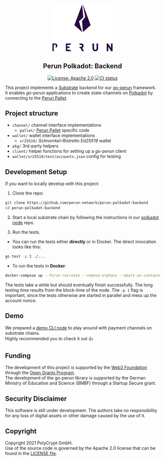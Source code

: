 <h1 align="center"><br>
    <a href="https://perun.network/"><img src=".assets/go-perun.png" alt="Perun" width="196"></a>
<br></h1>

<h2 align="center">Perun Polkadot: Backend</h2>

<p align="center">
  <a href="https://www.apache.org/licenses/LICENSE-2.0.txt"><img src="https://img.shields.io/badge/license-Apache%202-blue" alt="License: Apache 2.0"></a>
  <a href="https://github.com/perun-network/perun-polkadot-backend/actions/workflows/rust.yml"><img src="https://github.com/perun-network/perun-polkadot-backend/actions/workflows/go.yml/badge.svg?branch=main" alt="CI status"></a>
</p>

This project implements a [Substrate] backend for our [go-perun] framework. 
It enables *go-perun* applications to create state-channels on [Polkadot] by connecting to the [Perun Pallet].

## Project structure
* `channel/` channel interface implementations
  * `pallet/` [Perun Pallet] specific code
* `wallet/` wallet interface implementations
  * `sr25519/` *Schnorrkel-Ristretto Ed25519* wallet
* `pkg/` 3rd-party helpers
* `client/` helper functions for setting up a *go-perun* client
* `wallet/sr25519/test/accounts.json` config for testing

## Development Setup
If you want to locally develop with this project:

1. Clone the repo:
```sh
git clone https://github.com/perun-network/perun-polkadot-backend
cd perun-polkadot-backend
```

2. Start a local substrate chain by following the instructions in our [polkadot node] repo.

3. Run the tests.  

- You can run the tests either **directly** or in Docker. The direct invocation looks like this:
```sh
go test -p 1 ./...
```
- To run the tests in **Docker**:  
```sh
docker-compose up --force-recreate --remove-orphans --abort-on-container-exit --exit-code-from backend
```

The tests take a while but should eventually finish successfully. The long testing time results from the block-time of the node. The `-p 1` flag is important, since the tests otherwise are started in parallel and mess up the account nonce.  

## Demo

We prepared a [demo CLI node] to play around with payment channels on substrate chains.  
Highly recommended you to check it out 👍

## Funding

The development of this project is supported by the [Web3 Foundation] through the [Open Grants Program].  
The development of the go-perun library is supported by the German Ministry of Education and Science (BMBF) through a Startup Secure grant.

## Security Disclaimer

This software is still under development.
The authors take no responsibility for any loss of digital assets or other damage caused by the use of it.

## Copyright

Copyright 2021 PolyCrypt GmbH.  
Use of the source code is governed by the Apache 2.0 license that can be found in the [LICENSE file](LICENSE).

<!--- Links -->

[Polkadot]: https://polkadot.network/
[Substrate]: https://substrate.dev/
[go-perun]: https://github.com/hyperledger-labs/go-perun
[Perun Pallet]: https://github.com/perun-network/perun-polkadot-pallet
[frontend template]: https://github.com/substrate-developer-hub/substrate-front-end-template
[demo CLI node]: https://github.com/perun-network/perun-polkadot-demo
[polkadot node]: https://github.com/perun-network/perun-polkadot-node#docker-images

[Open Grant]: https://github.com/perun-network/Open-Grants-Program/blob/master/applications/perun_channels.md#w3f-open-grant-proposal
[Web3 Foundation]: https://web3.foundation/about/
[Open Grants Program]: https://github.com/w3f/Open-Grants-Program#open-grants-program-
